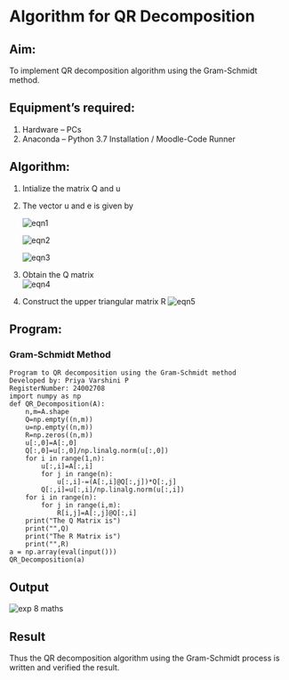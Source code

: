 # Algorithm for QR Decomposition
## Aim:
To implement QR decomposition algorithm using the Gram-Schmidt method.
## Equipment’s required:
1.	Hardware – PCs
2.	Anaconda – Python 3.7 Installation / Moodle-Code Runner
## Algorithm:
1.	Intialize the matrix Q and u
2.	The vector u and e is given by

    ![eqn1](./ex4.jpg)

    ![eqn2](./ex6.jpg)

    ![eqn3](./ex3.jpg)

3.	Obtain the Q matrix   
    ![eqn4](./ex1.jpg)
4.	Construct the upper triangular matrix R
    ![eqn5](./ex2.jpg)



## Program:
### Gram-Schmidt Method
```
Program to QR decomposition using the Gram-Schmidt method
Developed by: Priya Varshini P
RegisterNumber: 24002708
import numpy as np
def QR_Decomposition(A):
    n,m=A.shape
    Q=np.empty((n,m))
    u=np.empty((n,m))
    R=np.zeros((n,m))
    u[:,0]=A[:,0]
    Q[:,0]=u[:,0]/np.linalg.norm(u[:,0])
    for i in range(1,n):
        u[:,i]=A[:,i]
        for j in range(n):
            u[:,i]-=(A[:,i]@Q[:,j])*Q[:,j]
        Q[:,i]=u[:,i]/np.linalg.norm(u[:,i])
    for i in range(n):
        for j in range(i,m):
            R[i,j]=A[:,j]@Q[:,i]
    print("The Q Matrix is")
    print("",Q)
    print("The R Matrix is")
    print("",R)
a = np.array(eval(input()))
QR_Decomposition(a)
```

## Output
![exp 8 maths](https://github.com/user-attachments/assets/eaabda96-0290-484d-9c3a-29d59972530b)

## Result
Thus the QR decomposition algorithm using the Gram-Schmidt process is written and verified the result.
